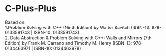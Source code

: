 # C-Plus-Plus

Based on:  
1.Problem Solving with C++ (Ninth Edition) by Walter Savitch (ISBN-13: 978-0133591743 | ISBN-10: 0133591743)  
2. Data Abstraction & Problem Solving with C++: Walls and Mirrors (7th Edition) by Frank M. Carrano and‎ Timothy M. Henry (ISBN-13: 978-0134463971 | ISBN-10: 0134463978)  
